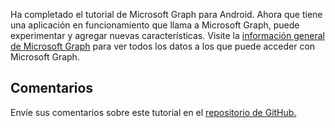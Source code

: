 <!-- markdownlint-disable MD002 MD041 -->

Ha completado el tutorial de Microsoft Graph para Android. Ahora que tiene una aplicación en funcionamiento que llama a Microsoft Graph, puede experimentar y agregar nuevas características. Visite la [información general de Microsoft Graph](/graph/overview) para ver todos los datos a los que puede acceder con Microsoft Graph.

## <a name="feedback"></a>Comentarios

Envíe sus comentarios sobre este tutorial en el [repositorio de GitHub.](https://github.com/microsoftgraph/msgraph-training-android)
